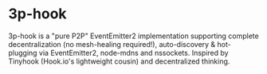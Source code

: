 3p-hook
=======

3p-hook is a "pure P2P" EventEmitter2 implementation supporting complete decentralization (no mesh-healing required!), auto-discovery &amp; hot-plugging via EventEmitter2, node-mdns and nssockets. Inspired by Tinyhook (Hook.io's lightweight cousin) and decentralized thinking.